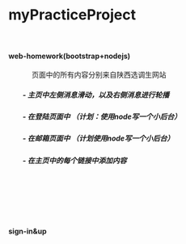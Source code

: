# myPracticeProject
&emsp;

#### web-homework(bootstrap+nodejs)
&emsp;
&emsp;&emsp;页面中的所有内容分别来自陕西选调生网站

##### &emsp;&emsp;- 主页中左侧消息滑动，以及右侧消息进行轮播

##### &emsp;&emsp;- 在登陆页面中 （计划：使用node写一个小后台）

##### &emsp;&emsp;- 在邮箱页面中 （计划使用node写一个小后台）

##### &emsp;&emsp;- 在主页中的每个链接中添加内容

&emsp;&emsp;

&emsp;&emsp;

&emsp;&emsp;


#### sign-in&up
